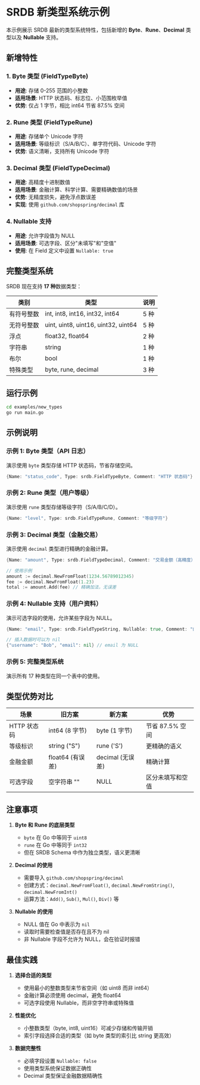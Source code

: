 # SRDB 新类型系统示例

本示例展示 SRDB 最新的类型系统特性，包括新增的 **Byte**、**Rune**、**Decimal** 类型以及 **Nullable** 支持。

## 新增特性

### 1. Byte 类型 (FieldTypeByte)
- **用途**: 存储 0-255 范围的小整数
- **适用场景**: HTTP 状态码、标志位、小范围枚举值
- **优势**: 仅占 1 字节，相比 int64 节省 87.5% 空间

### 2. Rune 类型 (FieldTypeRune)
- **用途**: 存储单个 Unicode 字符
- **适用场景**: 等级标识（S/A/B/C）、单字符代码、Unicode 字符
- **优势**: 语义清晰，支持所有 Unicode 字符

### 3. Decimal 类型 (FieldTypeDecimal)
- **用途**: 高精度十进制数值
- **适用场景**: 金融计算、科学计算、需要精确数值的场景
- **优势**: 无精度损失，避免浮点数误差
- **实现**: 使用 `github.com/shopspring/decimal` 库

### 4. Nullable 支持
- **用途**: 允许字段值为 NULL
- **适用场景**: 可选字段、区分"未填写"和"空值"
- **使用**: 在 Field 定义中设置 `Nullable: true`

## 完整类型系统

SRDB 现在支持 **17 种**数据类型：

| 类别 | 类型 | 说明 |
|------|------|------|
| 有符号整数 | int, int8, int16, int32, int64 | 5 种 |
| 无符号整数 | uint, uint8, uint16, uint32, uint64 | 5 种 |
| 浮点 | float32, float64 | 2 种 |
| 字符串 | string | 1 种 |
| 布尔 | bool | 1 种 |
| 特殊类型 | byte, rune, decimal | 3 种 |

## 运行示例

```bash
cd examples/new_types
go run main.go
```

## 示例说明

### 示例 1: Byte 类型（API 日志）
演示使用 `byte` 类型存储 HTTP 状态码，节省存储空间。

```go
{Name: "status_code", Type: srdb.FieldTypeByte, Comment: "HTTP 状态码"}
```

### 示例 2: Rune 类型（用户等级）
演示使用 `rune` 类型存储等级字符（S/A/B/C/D）。

```go
{Name: "level", Type: srdb.FieldTypeRune, Comment: "等级字符"}
```

### 示例 3: Decimal 类型（金融交易）
演示使用 `decimal` 类型进行精确的金融计算。

```go
{Name: "amount", Type: srdb.FieldTypeDecimal, Comment: "交易金额（高精度）"}

// 使用示例
amount := decimal.NewFromFloat(1234.56789012345)
fee := decimal.NewFromFloat(1.23)
total := amount.Add(fee) // 精确加法，无误差
```

### 示例 4: Nullable 支持（用户资料）
演示可选字段的使用，允许某些字段为 NULL。

```go
{Name: "email", Type: srdb.FieldTypeString, Nullable: true, Comment: "邮箱（可选）"}

// 插入数据时可以为 nil
{"username": "Bob", "email": nil} // email 为 NULL
```

### 示例 5: 完整类型系统
演示所有 17 种类型在同一个表中的使用。

## 类型优势对比

| 场景 | 旧方案 | 新方案 | 优势 |
|------|--------|--------|------|
| HTTP 状态码 | int64 (8 字节) | byte (1 字节) | 节省 87.5% 空间 |
| 等级标识 | string ("S") | rune ('S') | 更精确的语义 |
| 金融金额 | float64 (有误差) | decimal (无误差) | 精确计算 |
| 可选字段 | 空字符串 "" | NULL | 区分未填写和空值 |

## 注意事项

1. **Byte 和 Rune 的底层类型**
   - `byte` 在 Go 中等同于 `uint8`
   - `rune` 在 Go 中等同于 `int32`
   - 但在 SRDB Schema 中作为独立类型，语义更清晰

2. **Decimal 的使用**
   - 需要导入 `github.com/shopspring/decimal`
   - 创建方式：`decimal.NewFromFloat()`, `decimal.NewFromString()`, `decimal.NewFromInt()`
   - 运算方法：`Add()`, `Sub()`, `Mul()`, `Div()` 等

3. **Nullable 的使用**
   - NULL 值在 Go 中表示为 `nil`
   - 读取时需要检查值是否存在且不为 nil
   - 非 Nullable 字段不允许为 NULL，会在验证时报错

## 最佳实践

1. **选择合适的类型**
   - 使用最小的整数类型来节省空间（如 uint8 而非 int64）
   - 金融计算必须使用 decimal，避免 float64
   - 可选字段使用 Nullable，而非空字符串或特殊值

2. **性能优化**
   - 小整数类型（byte, int8, uint16）可减少存储和传输开销
   - 索引字段选择合适的类型（如 byte 类型的索引比 string 更高效）

3. **数据完整性**
   - 必填字段设置 `Nullable: false`
   - 使用类型系统保证数据正确性
   - Decimal 类型保证金融数据精确性
